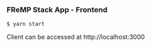 ### FReMP Stack App - Frontend

```
$ yarn start
```
Client can be accessed at http://localhost:3000